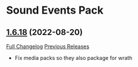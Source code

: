 # <DBM> Sound Events Pack

## [1.6.18](https://github.com/DeadlyBossMods/DBM-SoundEventsPack/tree/1.6.18) (2022-08-20)
[Full Changelog](https://github.com/DeadlyBossMods/DBM-SoundEventsPack/compare/1.6.17...1.6.18) [Previous Releases](https://github.com/DeadlyBossMods/DBM-SoundEventsPack/releases)

- Fix media packs so they also package for wrath  
